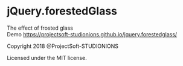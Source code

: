# jQuery.forestedGlass
The effect of frosted glass  
Demo https://projectsoft-studionions.github.io/jquery.forestedglass/

Copyright 2018 @ProjectSoft-STUDIONIONS

Licensed under the MIT license.
